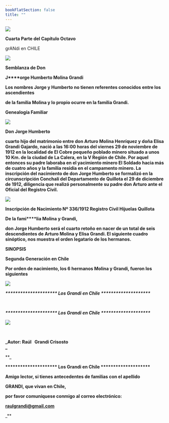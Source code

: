 ```yaml
---
bookFlatSection: false
title: ""
---
```


[![](https://sites.google.com/site/jorgehumbertomolinagrandi/_/rsrc/1303544354046/home/P%C3%A1ginaenconstrucci%C3%B3n.jpg?height=179&width=135)](https://sites.google.com/site/jorgehumbertomolinagrandi/home/P%C3%A1ginaenconstrucci%C3%B3n.jpg?attredirects=0)

**Cuarta Parte del Capítulo Octavo**

grANdi en CHILE

[![](https://sites.google.com/site/jorgehumbertomolinagrandi/_/rsrc/1286838413833/home/CAPITULO%20VIII.jpg)](https://sites.google.com/site/jorgehumbertomolinagrandi/home/CAPITULO%20VIII.jpg?attredirects=0)

**Semblanza de Don**

**J****orge Humberto Molina Grandi**

**Los nombres Jorge y Humberto no tienen referentes conocidos entre los ascendientes**

**de la familia Molina y lo propio ocurre en la familia Grandi.**

**Genealogía Familiar** 

[![](https://sites.google.com/site/jorgehumbertomolinagrandi/_/rsrc/1286838419956/home/Genealogia%20Jorge%20Humberto.jpg)](https://sites.google.com/site/jorgehumbertomolinagrandi/home/Genealogia%20Jorge%20Humberto.jpg?attredirects=0)

****Don Jorge Humberto****

****cuarto hijo del matrimonio entre don Arturo Molina Henríquez y doña Elisa Grandi Gajardo, nació a las 16:00 horas del viernes 29 de noviembre de 1912 en la localidad de El Cobre pequeño poblado minero situado a unos 10 Km. de la ciudad de La Calera, en la V Región de Chile. Por aquel entonces su padre laboraba en el yacimiento minero El Soldado hacia más de cuatro años y la familia residía en el campamento minero. La inscripción del nacimiento de don Jorge Humberto se formalizó en la circunscripción Conchalí del Departamento de Quillota el 29 de diciembre de 1912, diligencia que realizó personalmente su padre don Arturo ante el Oficial del Registro Civil.****

[![](https://sites.google.com/site/jorgehumbertomolinagrandi/_/rsrc/1287753720311/home/JORGE%20HUMBERTO%20MOLINA%20GRANDI.JPG)](https://sites.google.com/site/jorgehumbertomolinagrandi/home/JORGE%20HUMBERTO%20MOLINA%20GRANDI.JPG?attredirects=0)

**__**Inscripción de Nacimiento Nº 336/1912 Registro Civil Hijuelas Quillota**__**

**De la fami****lia Molina y Grandi,** 

**don Jorge Humberto será el cuarto retoño en nacer de un total de seis descendientes de Arturo Molina y Elisa Grandi. El siguiente cuadro sinóptico, nos muestra el orden legatario de los hermanos.**

**SINOPSIS**

****Segunda Generación en Chile****

**Por orden de nacimiento, los 6 hermanos Molina y Grandi, fueron los siguientes**

[![](https://sites.google.com/site/jorgehumbertomolinagrandi/_/rsrc/1303544363615/home/HermanosMolinaGrandi%28E%29.JPG)](https://sites.google.com/site/jorgehumbertomolinagrandi/home/HermanosMolinaGrandi%28E%29.JPG?attredirects=0)

_**\*\*\*\*\*\*\*\*\*\*\*\*\*\*\*\*\*\*\*\*\* Los Grandi en Chile \*\*\*\*\*\*\*\*\*\*\*\*\*\*\*\*\*\*\*\***_ 

 

_**\*\*\*\*\*\*\*\*\*\*\*\*\*\*\*\*\*\*\*\*\* Los Grandi en Chile \*\*\*\*\*\*\*\*\*\*\*\*\*\*\*\*\*\*\*\***_

[![](https://sites.google.com/site/jorgehumbertomolinagrandi/_/rsrc/1303544367206/home/002-P-AUTOR.jpg)](https://sites.google.com/site/jorgehumbertomolinagrandi/home/002-P-AUTOR.jpg?attredirects=0)

 

**_Autor: Raúl   Grandi Crisosto  
_**

**_

**\*\*\*\*\*\*\*\*\*\*\*\*\*\*\*\*\*\*\*\*\* Los Grandi en Chile \*\*\*\*\*\*\*\*\*\*\*\*\*\*\*\*\*\*\*\***

**Amigo lector, si tienes antecedentes de familias con el apellido** 

 **GRANDI, que vivan en Chile,** 

**por favor comuníquese conmigo al correo electrónico:** 

 **[raulgrandi@gmail.com](mailto:raulgrandi@gmail.com)**





_**